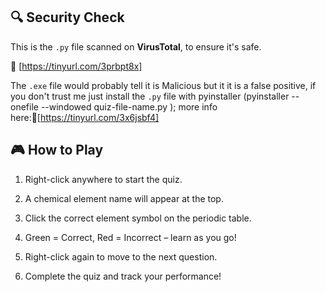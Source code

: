 ## 🔍 Security Check
This is the `.py` file scanned on **VirusTotal**, to ensure it's safe.

🔗 [https://tinyurl.com/3prbpt8x]

The `.exe` file would probably tell it is Malicious but it it is a false positive, if you don't trust me just install the `.py` file with  pyinstaller (pyinstaller --onefile --windowed quiz-file-name.py ); more info here:🔗[https://tinyurl.com/3x6jsbf4]

## 🎮 How to Play

1. Right-click anywhere to start the quiz.

2. A chemical element name will appear at the top.

3. Click the correct element symbol on the periodic table.

4. Green = Correct, Red = Incorrect – learn as you go!

5. Right-click again to move to the next question.

6. Complete the quiz and track your performance!
